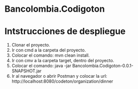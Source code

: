 # Bancolombia.Codigoton
# Intstrucciones de despliegue
1. Clonar el proyecto.
2. Ir con cmd a la carpeta del proyecto.
3. Colocar el comando: mvn clean install.
4. Ir con cmv a la carpeta target, dentro del proyecto.
5. Colocar el comando: java -jar Bancolombia.Codigoton-0.0.1-SNAPSHOT.jar
6. Ir al navegador o abrir Postman y colocar la url: http://localhost:8080/codeton/organization/dinner
